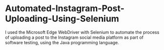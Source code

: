 # Automated-Instagram-Post-Uploading-Using-Selenium
I used the Microsoft Edge WebDriver with Selenium to automate the process of uploading a post  to the Instagram social media platform as part of software testing, using the Java programming  language. 
